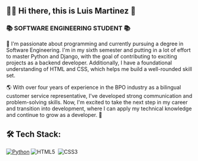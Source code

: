 ## 👨‍💻 Hi there, this is Luis Martinez 🤖

###      📚 SOFTWARE ENGINEERING STUDENT 📚


🦾 I'm passionate about programming and currently pursuing a degree in Software Engineering. I'm in my sixth semester and putting in a lot of effort to master Python and Django, with the goal of contributing to exciting projects as a backend developer. Additionally, I have a foundational understanding of HTML and CSS, which helps me build a well-rounded skill set.


🌎 With over four years of experience in the BPO industry as a bilingual customer service representative, I've developed strong communication and problem-solving skills. Now, I'm excited to take the next step in my career and transition into development, where I can apply my technical knowledge and continue to grow as a developer. 🚅


## 🛠 Tech Stack:

<a href="https://github.com/Lufemani02/Python">![Python](https://img.shields.io/badge/python-3670A0?style=for-the-badge&logo=python&logoColor=ffdd54)</a>
![HTML5](https://img.shields.io/badge/html5-%23E34F26.svg?style=for-the-badge&logo=html5&logoColor=white)&nbsp;
![CSS3](https://img.shields.io/badge/css3-%231572B6.svg?style=for-the-badge&logo=css3&logoColor=white)&nbsp;

